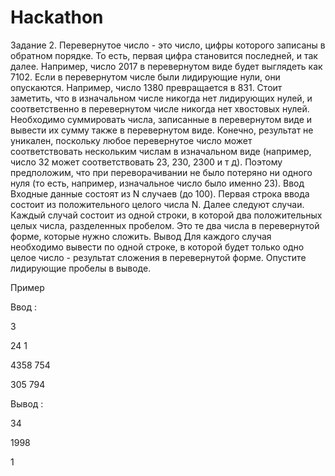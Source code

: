 # Hackathon
Задание 2.
Перевернутое число - это число, цифры которого записаны в обратном
порядке. То есть, первая цифра становится последней, и так далее. Например,
число 2017 в перевернутом виде будет выглядеть как 7102. Если в перевернутом
числе были лидирующие нули, они опускаются. Например, число 1380
превращается в 831. Стоит заметить, что в изначальном числе никогда нет
лидирующих нулей, и соответственно в перевернутом числе никогда нет
хвостовых нулей.
Необходимо суммировать числа, записанные в перевернутом виде и вывести их
сумму также в перевернутом виде. Конечно, результат не уникален, поскольку
любое перевернутое число может соответствовать нескольким числам в
изначальном виде (например, число 32 может соответствовать 23, 230, 2300 и т
д). Поэтому предположим, что при переворачивании не было потеряно ни
одного нуля (то есть, например, изначальное число было именно 23).
Ввод
Входные данные состоят из N случаев (до 100). Первая строка ввода состоит из
положительного целого числа N. Далее следуют случаи. Каждый случай
состоит из одной строки, в которой два положительных целых числа,
разделенных пробелом. Это те два числа в перевернутой форме, которые нужно
сложить.
Вывод
Для каждого случая необходимо вывести по одной строке, в которой будет
только одно целое число - результат сложения в перевернутой форме. Опустите
лидирующие пробелы в выводе.

Пример

Ввод :

3

24 1

4358 754

305 794


Вывод :

34

1998

1
